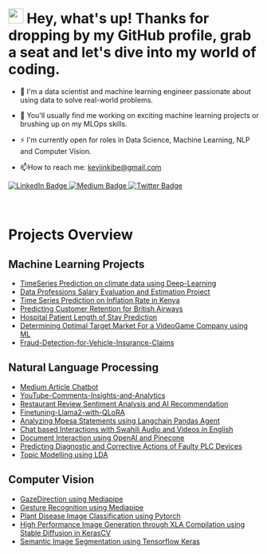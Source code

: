 <img src="https://komarev.com/ghpvc/?KevKibe=your-github-username&style=flat-square&color=blue" alt=""/>

<h1>
  <img src="https://media.giphy.com/media/hvRJCLFzcasrR4ia7z/giphy.gif" width="30px"/>
  Hey, what's up! Thanks for dropping by my GitHub profile, grab a seat and let's dive into my world of coding.
  
</h1>


- :telescope: I'm a data scientist and machine learning engineer passionate about using data to solve real-world problems.

- :seedling: You'll usually find me working on exciting machine learning projects or brushing up on my MLOps skills.

- :zap: I'm currently open for roles in Data Science, Machine Learning, NLP and Computer Vision.

- :mailbox:How to reach me: keviinkibe@gmail.com




 <div id="badges" align="left">
  <a href="https://www.linkedin.com/in/kevinkibe/">
    <img src="https://img.shields.io/badge/LinkedIn-blue?style=for-the-badge&logo=linkedin&logoColor=white" alt="LinkedIn Badge"/>
  </a>
  <a href="https://medium.com/@keviinkibe">
    <img src="https://img.shields.io/badge/Medium-black?style=for-the-badge&logo=medium&logoColor=white" alt="Medium Badge"/>
  </a>
  <a href="https://twitter.com/KevinKibe15">
    <img src="https://img.shields.io/badge/Twitter-blue?style=for-the-badge&logo=twitter&logoColor=white" alt="Twitter Badge"/>
  </a>
</div> 

<br>  
</br>

# Projects Overview
## Machine Learning Projects
- [TimeSeries Prediction on climate data using Deep-Learning](https://github.com/KevKibe/TimeSeries-Prediction-on-climate-data-using-Deep-Learning)
- [Data Professions Salary Evaluation and Estimation Project](https://github.com/KevKibe/Data-Professions-Salary-Evaluation-and-Estimation-Project)
- [Time Series Prediction on Inflation Rate in Kenya](https://github.com/KevKibe/Inflation_in_Kenya_TimeSeries_Prediction)
- [Predicting Customer Retention for British Airways](https://github.com/KevKibe/Predicting-Customer-Retention-for-British-Airways)
- [Hospital Patient Length of Stay Prediction](https://github.com/KevKibe/Hospital-Patient-Length-of-Stay-Prediction)
- [Determining Optimal Target Market For a VideoGame Company using ML ](https://github.com/KevKibe/Determining-Target-Market-For-a-VideoGame-Company-using-ML)
- [Fraud-Detection-for-Vehicle-Insurance-Claims](https://github.com/KevKibe/Fraud-Detection-for-Vehicle-Insurance-Claims)


## Natural Language Processing

- [Medium Article Chatbot](https://github.com/KevKibe/Medium-Article-Chatbot)
- [YouTube-Comments-Insights-and-Analytics](https://github.com/KevKibe/YouTube-Comments-Insights-and-Analytics)
- [Restaurant Review Sentiment Analysis and AI Recommendation](https://github.com/kevkibe/restaurant_review_sentiment_analysis_and_ai_recommendation)
- [Finetuning-Llama2-with-QLoRA](https://github.com/KevKibe/Finetuning-Llama2-with-QLoRA)
- [Analyzing Mpesa Statements using Langchain Pandas Agent](https://github.com/KevKibe/Analyzing-Mpesa-Statements-using-Langchain-Pandas-Agent)
- [Chat based Interactions with Swahili Audio and Videos in English](https://github.com/KevKibe/Chat-based-Interactions-with-Swahili-Audio-and-Videos)
- [Document Interaction using OpenAI and Pinecone](https://github.com/KevKibe/Document-Interaction-using-OpenAI-and-Pinecone)
- [Predicting Diagnostic and Corrective Actions of Faulty PLC Devices
](https://github.com/KevKibe/PLC-Device-Diagnostic-and-Corrective-Action-Prediction)
- [Topic Modelling using LDA](https://github.com/KevKibe/Topic-Modelling-using-LDA)

## Computer Vision
- [GazeDirection using Mediapipe](https://github.com/KevKibe/GazeDirection-using-Mediapipe)
- [Gesture Recognition using Mediapipe](https://github.com/KevKibe/Gesture-Recognition-using-Mediapipe)
- [Plant Disease Image Classification using Pytorch](https://github.com/KevKibe/Plant-Disease-Image-Classification-using-Pytorch)
- [High Performance Image Generation through XLA Compilation using Stable Diffusion in KerasCV](https://github.com/KevKibe/High-Performance-Image-Generation-using-Stable-Diffusion-in-KerasCV)
- [Semantic Image Segmentation using Tensorflow Keras ](https://github.com/KevKibe/Semantic-Image-Segmentation-using-Tensorflow-Keras)
